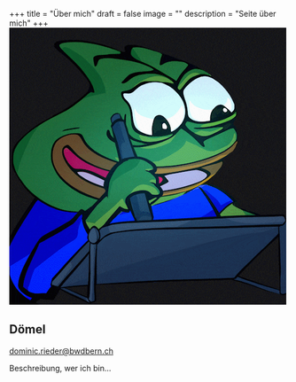 +++
title = "Über mich"
draft = false
image = ""
description = "Seite über mich"
+++
![](des.gif)

## Dömel

dominic.rieder@bwdbern.ch

Beschreibung, wer ich bin...